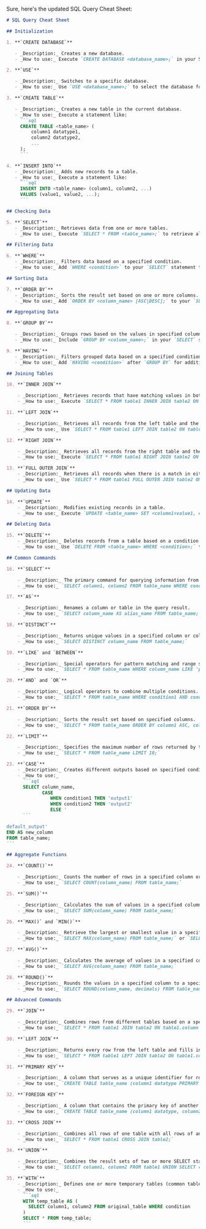Sure, here's the updated SQL Query Cheat Sheet:

````markdown
# SQL Query Cheat Sheet

## Initialization

1. **`CREATE DATABASE`**

   - _Description:_ Creates a new database.
   - _How to use:_ Execute `CREATE DATABASE <database_name>;` in your SQL environment.

2. **`USE`**

   - _Description:_ Switches to a specific database.
   - _How to use:_ Use `USE <database_name>;` to select the database for subsequent operations.

3. **`CREATE TABLE`**

   - _Description:_ Creates a new table in the current database.
   - _How to use:_ Execute a statement like:
     ```sql
     CREATE TABLE <table_name> (
         column1 datatype1,
         column2 datatype2,
         ...
     );
     ```

4. **`INSERT INTO`**
   - _Description:_ Adds new records to a table.
   - _How to use:_ Execute a statement like:
     ```sql
     INSERT INTO <table_name> (column1, column2, ...)
     VALUES (value1, value2, ...);
     ```

## Checking Data

5. **`SELECT`**
   - _Description:_ Retrieves data from one or more tables.
   - _How to use:_ Execute `SELECT * FROM <table_name>;` to retrieve all columns from a specific table.

## Filtering Data

6. **`WHERE`**
   - _Description:_ Filters data based on a specified condition.
   - _How to use:_ Add `WHERE <condition>` to your `SELECT` statement to filter results.

## Sorting Data

7. **`ORDER BY`**
   - _Description:_ Sorts the result set based on one or more columns.
   - _How to use:_ Add `ORDER BY <column_name> [ASC|DESC];` to your `SELECT` statement to specify sorting.

## Aggregating Data

8. **`GROUP BY`**

   - _Description:_ Groups rows based on the values in specified columns.
   - _How to use:_ Include `GROUP BY <column_name>;` in your `SELECT` statement for aggregating data.

9. **`HAVING`**
   - _Description:_ Filters grouped data based on a specified condition.
   - _How to use:_ Add `HAVING <condition>` after `GROUP BY` for additional filtering.

## Joining Tables

10. **`INNER JOIN`**

    - _Description:_ Retrieves records that have matching values in both tables.
    - _How to use:_ Execute `SELECT * FROM table1 INNER JOIN table2 ON table1.column = table2.column;` to perform an inner join.

11. **`LEFT JOIN`**

    - _Description:_ Retrieves all records from the left table and the matched records from the right table.
    - _How to use:_ Use `SELECT * FROM table1 LEFT JOIN table2 ON table1.column = table2.column;` for a left join.

12. **`RIGHT JOIN`**

    - _Description:_ Retrieves all records from the right table and the matched records from the left table.
    - _How to use:_ Execute `SELECT * FROM table1 RIGHT JOIN table2 ON table1.column = table2.column;` for a right join.

13. **`FULL OUTER JOIN`**
    - _Description:_ Retrieves all records when there is a match in either the left or right table.
    - _How to use:_ Use `SELECT * FROM table1 FULL OUTER JOIN table2 ON table1.column = table2.column;` for a full outer join.

## Updating Data

14. **`UPDATE`**
    - _Description:_ Modifies existing records in a table.
    - _How to use:_ Execute `UPDATE <table_name> SET <column1=value1, column2=value2, ...> WHERE <condition>;` to update records.

## Deleting Data

15. **`DELETE`**
    - _Description:_ Deletes records from a table based on a condition.
    - _How to use:_ Use `DELETE FROM <table_name> WHERE <condition>;` to delete specific records.

## Common Commands

16. **`SELECT`**

    - _Description:_ The primary command for querying information from a database.
    - _How to use:_ `SELECT column1, column2 FROM table_name WHERE condition;`

17. **`AS`**

    - _Description:_ Renames a column or table in the query result.
    - _How to use:_ `SELECT column_name AS alias_name FROM table_name;`

18. **`DISTINCT`**

    - _Description:_ Returns unique values in a specified column or columns.
    - _How to use:_ `SELECT DISTINCT column_name FROM table_name;`

19. **`LIKE` and `BETWEEN`**

    - _Description:_ Special operators for pattern matching and range selection.
    - _How to use:_ `SELECT * FROM table_name WHERE column_name LIKE 'pattern';` or `SELECT * FROM table_name WHERE column_name BETWEEN value1 AND value2;`

20. **`AND` and `OR`**

    - _Description:_ Logical operators to combine multiple conditions.
    - _How to use:_ `SELECT * FROM table_name WHERE condition1 AND condition2;` or `SELECT * FROM table_name WHERE condition1 OR condition2;`

21. **`ORDER BY`**

    - _Description:_ Sorts the result set based on specified columns.
    - _How to use:_ `SELECT * FROM table_name ORDER BY column1 ASC, column2 DESC;`

22. **`LIMIT`**

    - _Description:_ Specifies the maximum number of rows returned by the query.
    - _How to use:_ `SELECT * FROM table_name LIMIT 10;`

23. **`CASE`**
    - _Description:_ Creates different outputs based on specified conditions.
    - _How to use:_
      ```sql
      SELECT column_name,
             CASE
                WHEN condition1 THEN 'output1'
                WHEN condition2 THEN 'output2'
                ELSE '
      ```

default_output'
END AS new_column
FROM table_name;
```

## Aggregate Functions

24. **`COUNT()`**

    - _Description:_ Counts the number of rows in a specified column or the entire table.
    - _How to use:_ `SELECT COUNT(column_name) FROM table_name;`

25. **`SUM()`**

    - _Description:_ Calculates the sum of values in a specified column.
    - _How to use:_ `SELECT SUM(column_name) FROM table_name;`

26. **`MAX()` and `MIN()`**

    - _Description:_ Retrieve the largest or smallest value in a specified column.
    - _How to use:_ `SELECT MAX(column_name) FROM table_name;` or `SELECT MIN(column_name) FROM table_name;`

27. **`AVG()`**

    - _Description:_ Calculates the average of values in a specified column.
    - _How to use:_ `SELECT AVG(column_name) FROM table_name;`

28. **`ROUND()`**
    - _Description:_ Rounds the values in a specified column to a specified number of decimal places.
    - _How to use:_ `SELECT ROUND(column_name, decimals) FROM table_name;`

## Advanced Commands

29. **`JOIN`**

    - _Description:_ Combines rows from different tables based on a specified condition.
    - _How to use:_ `SELECT * FROM table1 JOIN table2 ON table1.column = table2.column;`

30. **`LEFT JOIN`**

    - _Description:_ Returns every row from the left table and fills in NULL values for unmatched rows from the right table.
    - _How to use:_ `SELECT * FROM table1 LEFT JOIN table2 ON table1.column = table2.column;`

31. **`PRIMARY KEY`**

    - _Description:_ A column that serves as a unique identifier for rows in a table.
    - _How to use:_ `CREATE TABLE table_name (column1 datatype PRIMARY KEY, ...);`

32. **`FOREIGN KEY`**

    - _Description:_ A column that contains the primary key of another table, establishing a link between the two tables.
    - _How to use:_ `CREATE TABLE table_name (column1 datatype, column2 datatype, FOREIGN KEY (column1) REFERENCES another_table(column1));`

33. **`CROSS JOIN`**

    - _Description:_ Combines all rows of one table with all rows of another table, creating a Cartesian product.
    - _How to use:_ `SELECT * FROM table1 CROSS JOIN table2;`

34. **`UNION`**

    - _Description:_ Combines the result sets of two or more SELECT statements.
    - _How to use:_ `SELECT column1, column2 FROM table1 UNION SELECT column1, column2 FROM table2;`

35. **`WITH`**
    - _Description:_ Defines one or more temporary tables (common table expressions) that can be referenced within the context of a SELECT, INSERT, UPDATE, or DELETE statement.
    - _How to use:_
      ```sql
      WITH temp_table AS (
        SELECT column1, column2 FROM original_table WHERE condition
      )
      SELECT * FROM temp_table;
      ```
````

